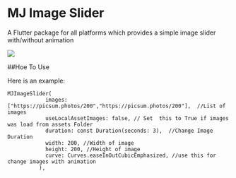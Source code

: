 # MJ Image Slider
A Flutter package for all platforms which provides a simple image slider with/without animation

![](https://github.com/miladjalalli/MJ-Image-Slider/blob/master/images/example.gif?raw=true)


##Hoe To Use


Here is an example:

    MJImageSlider(
                images: ["https://picsum.photos/200","https://picsum.photos/200"],  //List of images
                useLocalAssetImages: false, // Set  this to True if images was load from assets Folder
                duration: const Duration(seconds: 3),  //Change Image Duration
                width: 200, //Width of image
                height: 200, //Height of image
                curve: Curves.easeInOutCubicEmphasized, //use this for change images with animation
              ),
    
